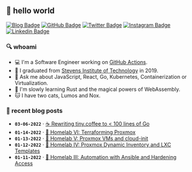 ## 👋 hello world

[![Blog Badge](https://img.shields.io/badge/-blog.reb.gg-6366f1?style=flat-square&logo=hugo&logoColor=white&link=https://blog.reb.gg)](https://blog.reb.gg)
[![GitHub Badge](https://img.shields.io/badge/-robherley-black?style=flat-square&logo=github&logoColor=white&link=https://github.com/robherley/)](https://github.com/robherley)
[![Twitter Badge](https://img.shields.io/badge/-robherley-1DA1F2?style=flat-square&logo=twitter&logoColor=white&link=https://twitter.com/robherley/)](https://twitter.com/robherley)
[![Instagram Badge](https://img.shields.io/badge/-robherley-purple?style=flat-square&logo=instagram&logoColor=white&link=https://instagram.com/robherley/)](https://instagram.com/robherley)
[![Linkedin Badge](https://img.shields.io/badge/-robherley-0072b1?style=flat-square&logo=Linkedin&logoColor=white&link=https://www.linkedin.com/in/robherley/)](https://www.linkedin.com/in/robherley/)

### 🔍 whoami

- 💻 I'm a Software Engineer working on [GitHub Actions](https://github.com/actions).
- 🏫 I graduated from [Stevens Institute of Technology](https://www.stevens.edu/) in 2019.
- 💬 Ask me about JavaScript, React, Go, Kubernetes, Containerization or Virtualization.
- 🌱 I'm slowly learning Rust and the magical powers of WebAssembly.
- 🐱 I have two cats, Lumos and Nox.

### 📝 recent blog posts
<!-- STARTBLOG -->
- **`03-06-2022`** · [☕ Rewriting tiny.coffee to < 100 lines of Go](https://blog.reb.gg/posts/07-go-tiny-coffee/)
- **`01-14-2022`** · [🏡 Homelab VI: Terraforming Proxmox](https://blog.reb.gg/posts/06-homelab-pt6/)
- **`01-13-2022`** · [🏡 Homelab V: Proxmox VMs and cloud-init](https://blog.reb.gg/posts/05-homelab-pt5/)
- **`01-12-2022`** · [🏡 Homelab IV: Proxmox Dynamic Inventory and LXC Templates](https://blog.reb.gg/posts/04-homelab-pt4/)
- **`01-11-2022`** · [🏡 Homelab III: Automation with Ansible and Hardening Access](https://blog.reb.gg/posts/03-homelab-pt3/)
<!-- ENDBLOG -->
